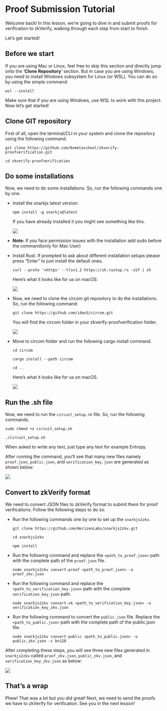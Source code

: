 # Proof Submission Tutorial

Welcome back! In this lesson, we’re going to dive in and submit proofs for verification to zkVerify, walking through each step from start to finish.

Let’s get started!

## Before we start

If you are using Mac or Linux, feel free to skip this section and directly jump onto the ‘**Clone Repository**’ section. But in case you are using Windows, you need to install Windows subsystem for Linux (or WSL). You can do so by using the simple command:

```
wsl --install
```

Make sure that if you are using Windows, use WSL to work with this project. Now let’s get started!

## Clone GIT repository

First of all, open the terminal/CLI in your system and clone the repository using the following command.

```
git clone https://github.com/0xmetaschool/zkverify-proofverification.git

cd zkverify-proofverification
```
## Do some installations

Now, we need to do some installations. So, run the following commands one by one.

- Install the snarkjs latest version:

    ```
    npm install -g snarkjs@latest
    ```

    If you have already installed it you might see something like this.

    ![](https://github.com/0xmetaschool/Learning-Projects/blob/main/assests_for_all/assets-for-zkverify-horizen/Lesson%207_%20Proof%20Submission%20Tutorial/image3.png?raw=true)

- **Note:** If you face permission issues with the installation add sudo before the command(only for Mac User)

- Install Rust. If prompted to ask about different installation setups please press “Enter” to just install the default ones.

    ```
    curl --proto '=https' --tlsv1.2 https://sh.rustup.rs -sSf | sh
    ```

    Here’s what it looks like for us on macOS:

    ![](https://github.com/0xmetaschool/Learning-Projects/blob/main/assests_for_all/assets-for-zkverify-horizen/Lesson%207_%20Proof%20Submission%20Tutorial/image5.png?raw=true)


- Now, we need to clone the circom git repository to do the installations. So, run the following command:

    ```
    git clone https://github.com/iden3/circom.git
    ```

    You will find the circom folder in your zkverify-proofverification folder.

    ![](https://github.com/0xmetaschool/Learning-Projects/blob/main/assests_for_all/assets-for-zkverify-horizen/Lesson%207_%20Proof%20Submission%20Tutorial/image6.png?raw=true)

- Move to circom folder and run the following cargo install command.
    ```
    cd circom

    cargo install --path circom

    cd ..
    ```

    Here’s what it looks like for us on macOS.

    ![](https://github.com/0xmetaschool/Learning-Projects/blob/main/assests_for_all/assets-for-zkverify-horizen/Lesson%207_%20Proof%20Submission%20Tutorial/image2.png?raw=true)

## Run the .sh file

Now, we need to run the `circuit_setup.sh` file. So, run the following commands.

```
sudo chmod +x circuit_setup.sh

./circuit_setup.sh
```

When asked to write any text, just type any text for example Entropy.

After running the command, you’ll see that many new files namely `proof.json`, `public.json`, and `verification_key.json` are generated as shown below:

![](https://github.com/0xmetaschool/Learning-Projects/blob/main/assests_for_all/assets-for-zkverify-horizen/Lesson%207_%20Proof%20Submission%20Tutorial/image4.png?raw=true)

## Convert to zkVerify format

We need to convert JSON files to zkVerify format to submit them for proof verifications. Follow the following steps to do so.

- Run the following commands one by one to set up the `snarkjs2zkv`.

    ```
    git clone https://github.com/HorizenLabs/snarkjs2zkv.git

    cd snarkjs2zkv

    npm install
    ```

- Run the following command and replace the `<path_to_proof.json>` path with the complete path of the `proof.json` file.

    ```
    node snarkjs2zkv convert-proof <path_to_proof.json> -o proof_zkv.json
    ```

- Run the following command and replace the `<path_to_verification_key.json>` path with the complete `verification_key.json` path.

    ```
    node snarkjs2zkv convert-vk <path_to_verification_key.json> -o verification_key_zkv.json
    ```

- Run the following command to convert the `public.json` file. Replace the `<path_to_public.json>` path with the complete path of the public.json file.

    ```
    node snarkjs2zkv convert-public <path_to_public.json> -o public_zkv.json -c bn128
    ```

After completing these steps, you will see three new files generated in `snarkjs2zkv` called `proof_zkv.json`, `public_zkv.json`, and `verification_key_zkv.json` as below:

![](https://github.com/0xmetaschool/Learning-Projects/blob/main/assests_for_all/assets-for-zkverify-horizen/Lesson%207_%20Proof%20Submission%20Tutorial/image1.png?raw=true)

## That’s a wrap

Phew! That was a lot but you did great! Next, we need to send the proofs we have to zkVerify for verification. See you in the next lesson!
